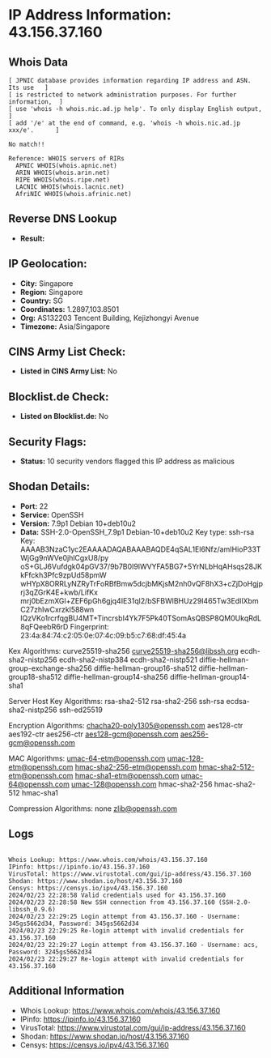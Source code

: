 # IP Address Information: 43.156.37.160

## Whois Data
```
[ JPNIC database provides information regarding IP address and ASN. Its use   ]
[ is restricted to network administration purposes. For further information,  ]
[ use 'whois -h whois.nic.ad.jp help'. To only display English output,        ]
[ add '/e' at the end of command, e.g. 'whois -h whois.nic.ad.jp xxx/e'.      ]

No match!!

Reference: WHOIS servers of RIRs
  APNIC WHOIS(whois.apnic.net)
  ARIN WHOIS(whois.arin.net)
  RIPE WHOIS(whois.ripe.net)
  LACNIC WHOIS(whois.lacnic.net)
  AfriNIC WHOIS(whois.afrinic.net)

```
## Reverse DNS Lookup
- **Result:** 

## IP Geolocation:
- **City:** Singapore
- **Region:** Singapore
- **Country:** SG
- **Coordinates:** 1.2897,103.8501
- **Org:** AS132203 Tencent Building, Kejizhongyi Avenue
- **Timezone:** Asia/Singapore

## CINS Army List Check:
- **Listed in CINS Army List:** 
No

## Blocklist.de Check:
- **Listed on Blocklist.de:** 
No

## Security Flags:
- **Status:** 10 security vendors flagged this IP address as malicious

## Shodan Details:
- **Port:** 22
- **Service:** OpenSSH
- **Version:** 7.9p1 Debian 10+deb10u2
- **Data:** SSH-2.0-OpenSSH_7.9p1 Debian-10+deb10u2
Key type: ssh-rsa
Key: AAAAB3NzaC1yc2EAAAADAQABAAABAQDE4qSAL1El6Nfz/amIHioP33TWjGg9nWVe0jhlCgxU8/py
oS+GLJ6Vufdgk04pGV37/9b7B0I9lWVYFA5BG7+5YrNLbHqAHsqs28JKkFfckh3Pfc9zpUd58pmW
wHYpX8ORRLyNZRyTrFoRBfBmw5dcjbMKjsM2nh0vQF8hX3+cZjDoHgjprj3qZGrK4E+kwb/LifKx
mrj0bEzmXGl+ZEF6pGh6gjq4IE31ql2/bSFBWlBHUz29I465Tw3EdIlXbmC27zhIwCxrzkl588wn
lQzVKo1rcrfqgBU4MT+TincrsbI4Yk7F5Pk40TSomAsQBSP8QM0UkqRdL8qFQeebR6rD
Fingerprint: 23:4a:84:74:c2:05:0e:07:4c:09:b5:c7:68:df:45:4a

Kex Algorithms:
	curve25519-sha256
	curve25519-sha256@libssh.org
	ecdh-sha2-nistp256
	ecdh-sha2-nistp384
	ecdh-sha2-nistp521
	diffie-hellman-group-exchange-sha256
	diffie-hellman-group16-sha512
	diffie-hellman-group18-sha512
	diffie-hellman-group14-sha256
	diffie-hellman-group14-sha1

Server Host Key Algorithms:
	rsa-sha2-512
	rsa-sha2-256
	ssh-rsa
	ecdsa-sha2-nistp256
	ssh-ed25519

Encryption Algorithms:
	chacha20-poly1305@openssh.com
	aes128-ctr
	aes192-ctr
	aes256-ctr
	aes128-gcm@openssh.com
	aes256-gcm@openssh.com

MAC Algorithms:
	umac-64-etm@openssh.com
	umac-128-etm@openssh.com
	hmac-sha2-256-etm@openssh.com
	hmac-sha2-512-etm@openssh.com
	hmac-sha1-etm@openssh.com
	umac-64@openssh.com
	umac-128@openssh.com
	hmac-sha2-256
	hmac-sha2-512
	hmac-sha1

Compression Algorithms:
	none
	zlib@openssh.com


## Logs
```

Whois Lookup: https://www.whois.com/whois/43.156.37.160
IPinfo: https://ipinfo.io/43.156.37.160
VirusTotal: https://www.virustotal.com/gui/ip-address/43.156.37.160
Shodan: https://www.shodan.io/host/43.156.37.160
Censys: https://censys.io/ipv4/43.156.37.160
2024/02/23 22:28:58 Valid credentials used for 43.156.37.160
2024/02/23 22:28:58 New SSH connection from 43.156.37.160 (SSH-2.0-libssh_0.9.6)
2024/02/23 22:29:25 Login attempt from 43.156.37.160 - Username: 345gs5662d34, Password: 345gs5662d34
2024/02/23 22:29:25 Re-login attempt with invalid credentials for 43.156.37.160
2024/02/23 22:29:27 Login attempt from 43.156.37.160 - Username: acs, Password: 3245gs5662d34
2024/02/23 22:29:27 Re-login attempt with invalid credentials for 43.156.37.160

```
## Additional Information
- Whois Lookup: https://www.whois.com/whois/43.156.37.160
- IPinfo: https://ipinfo.io/43.156.37.160
- VirusTotal: https://www.virustotal.com/gui/ip-address/43.156.37.160
- Shodan: https://www.shodan.io/host/43.156.37.160
- Censys: https://censys.io/ipv4/43.156.37.160

